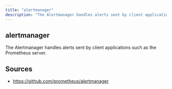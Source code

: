 ```yaml
---
title: "alertmanager"
description: "The Alertmanager handles alerts sent by client applications such as the Prometheus server."
---
```


## alertmanager

The Alertmanager handles alerts sent by client applications such as the Prometheus server.

## Sources

- https://github.com/prometheus/alertmanager
